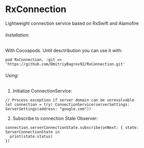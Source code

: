# RxConnection
Lightweight connection service based on RxSwift and Alamofire

###### Installation: 

With Cocoapods. Until desctribution you can use it with:
```
pod RxConnection, :git => 'https://github.com/DmitriyBagrov92/RxConnection.git'
```

###### Using:

1. Initialize ConnectionService:
```
// Process exception if server domain can be unresolvable
let connection = try! ConnectionService(serverSettings: ServerSettings(address: "google.com"))
```
2. Subscribe to connection State Observer:
```
connection.serverConnectionState.subscribe(onNext: { state: ServerConnectionState in
  print(state.status)
})
```
